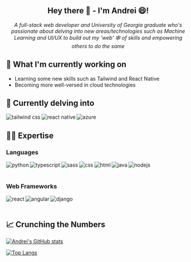 <h2 align="center">Hey there 👋 - I'm Andrei 😄!</h2>

<p align="center"><i>A full-stack web developer and University of Georgia graduate who's passionate about delving into new areas/technologies such as Machine Learning and UI/UX to build out my 'web' 🕸️ of skills and empowering others to do the same</i></p>

## 🔭 What I'm currently working on
- Learning some new skills such as Tailwind and React Native
- Becoming more well-versed in cloud technologies

## 🌱 Currently delving into 
<img align="left" alt="tailwind css" src="https://img.shields.io/badge/tailwindcss-%2338B2AC.svg?style=for-the-badge&logo=tailwind-css&logoColor=white" />
<img align="left" alt="react native" src="https://img.shields.io/badge/react_native-%2320232a.svg?style=for-the-badge&logo=react&logoColor=%2361DAFB" />
<img align="left" alt="azure" src="https://img.shields.io/badge/azure-%230072C6.svg?style=for-the-badge&logo=microsoftazure&logoColor=white" />

<br>

## 👨‍💻 Expertise 
### Languages
<img align="left" alt="python" src="https://img.shields.io/badge/python-3670A0?style=for-the-badge&logo=python&logoColor=ffdd54" />
<img align="left" alt="typescript" src="https://img.shields.io/badge/typescript-%23007ACC.svg?style=for-the-badge&logo=typescript&logoColor=white" />
<img align="left" alt="sass" src="https://img.shields.io/badge/SASS-hotpink.svg?style=for-the-badge&logo=SASS&logoColor=white" />
<img align="left" alt="css" src="https://img.shields.io/badge/css3-%231572B6.svg?style=for-the-badge&logo=css3&logoColor=white" />
<img align="left" alt="html" src="https://img.shields.io/badge/html5-%23E34F26.svg?style=for-the-badge&logo=html5&logoColor=white" />
<img align="left" alt="java" src="https://img.shields.io/badge/java-%23ED8B00.svg?style=for-the-badge&logo=openjdk&logoColor=white" />
<img align="left" alt="nodejs" src="https://img.shields.io/badge/node.js%20-%2343853D.svg?&style=for-the-badge&logo=node.js&logoColor=white" />

<br><br>

### Web Frameworks
<img align="left" alt="react" src="https://img.shields.io/badge/react%20-%2320232a.svg?&style=for-the-badge&logo=react&logoColor=%2361DAFB" />
<img align="left" alt="angular" src="https://img.shields.io/badge/angular-%23DD0031.svg?style=for-the-badge&logo=angular&logoColor=white" />
<img align="left" alt="django" src="https://img.shields.io/badge/django-%23092E20.svg?style=for-the-badge&logo=django&logoColor=white" />

<br><br>

## 📈 Crunching the Numbers

[![Andrei's GitHub stats](https://github-readme-stats.vercel.app/api?username=andros415&theme=tokyonight)](https://github.com/andros415/github-readme-stats)

[![Top Langs](https://github-readme-stats.vercel.app/api/top-langs/?username=andros415&layout=compact&theme=tokyonight)](https://github.com/andros415/github-readme-stats)

<!--
**Andros415/Andros415** is a ✨ _special_ ✨ repository because its `README.md` (this file) appears on your GitHub profile.

Here are some ideas to get you started:

- 🔭 I’m currently working on ...
- 🌱 I’m currently learning ...
- 👯 I’m looking to collaborate on ...
- 🤔 I’m looking for help with ...
- 💬 Ask me about ...
- 📫 How to reach me: ...
- 😄 Pronouns: ...
- ⚡ Fun fact: ...
-->
